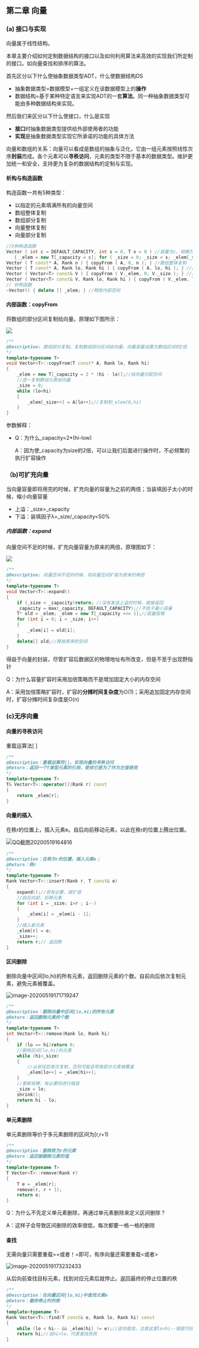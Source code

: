 ## 第二章 向量

### (a) 接口与实现

向量属于线性结构。

本章主要介绍如何定制数据结构的接口以及如何利用算法来高效的实现我们所定制的接口。如向量查找和排序的算法。

首先区分以下什么使抽象数据类型ADT，什么使数据结构DS

- 抽象数据类型=数据模型+一组定义在该数据模型上的**操作**
- 数据结构=基于某种特定语言来实现ADT的一套**算法**。同一种抽象数据类型可能由多种数据结构来实现。

然后我们来区分以下什么使接口，什么是实现

- **接口**时抽象数据类型提供给外部使用者的功能
- **实现**是抽象数据类型实现它所承诺的功能的具体方法

向量和数组的关系：向量可以看成是数组的抽象与泛化，它由一组元素按照线性次序**封装**而成。各个元素可以**寻秩访问**，元素的类型不限于基本的数据类型。维护更加统一和安全，支持更为复杂的数据结构的定制与实现。

#### 析构与构造函数

构造函数一共有5种类型：

- 以指定的元素填满所有的向量空间
- 数组整体复制
- 数组部分复制
- 向量整体复制
- 向量部分复制

```c++
//5种构造函数
Vector ( int c = DEFAULT_CAPACITY, int s = 0, T v = 0 ) //容量为c、规模为s、所有元素初始为v
   { _elem = new T[_capacity = c]; for ( _size = 0; _size < s; _elem[_size++] = v ); } //s<=c
Vector ( T const* A, Rank n ) { copyFrom ( A, 0, n ); } //数组整体复制
Vector ( T const* A, Rank lo, Rank hi ) { copyFrom ( A, lo, hi ); } //区间
Vector ( Vector<T> const& V ) { copyFrom ( V._elem, 0, V._size ); } //向量整体复制
Vector ( Vector<T> const& V, Rank lo, Rank hi ) { copyFrom ( V._elem, lo, hi ); } //区间
// 析构函数
~Vector() { delete [] _elem; } //释放内部空间
```

#### 内部函数：copyFrom

将数组的部分区间复制给向量。原理如下图所示：

![](https://i.loli.net/2020/05/19/Mq9ZwFXjKJmAvz5.png)

```c++
/**
@Description: 数组部分复制。复制数组部分区间给向量，向量容量设置为数组区间的2倍
*/
template<typename T>
void Vector<T>::copyFrom(T const* A, Rank lo, Rank hi)
{
	_elem = new T[_capacity = 2 * (hi - lo)];//给向量分配空间
	//逐一复制数组元素给向量
	_size = 0;
	while (lo<hi)
	{
		_elem[_size++] = A[lo++];//复制到_elem[0,hi)
	}
}
```

参数解释：

- Q：为什么_capacity=2*(hi-low)

  A：因为使_capacity为size的2倍，可以让我们后面进行操作时，不必频繁的执行扩容操作

### （b)可扩充向量

当向量容量即将用完的时候，扩充向量的容量为之前的两倍；当装填因子太小的时候，缩小向量容量

- 上溢：\_size>\_capacity
- 下溢：装填因子λ=\_size/\_capacity<50%

##### 内部函数：expand

向量空间不足的时候，扩充向量容量为原来的两倍，原理图如下：

![](https://i.loli.net/2020/05/19/vfLWOp7xrU8tdRH.png)

```c++
/**
@Description: 向量空间不足的时候，将向量空间扩容为原来的两倍
*/
template<typename T>
void Vector<T>::expand()
{
	if (_size < _capacity)return; //没有发送上溢的时候，直接返回
	_capacity = max(_capacity, DEFAULT_CAPACITY);//不低于最小容量
	T* old = _elem; _elem = new T[_capacity <<= 1];//容量倍增
	for (int i = 0; i < _size; i++)
	{
		_elem[i] = old[i];
	}
	delete[] old;//释放原来的空间
}
```

得益于向量的封装，尽管扩容后数据区的物理地址有所改变，但是不至于出现野指针

Q：为什么容量扩容时采用加倍策略而不是增加固定大小的内存空间

A：采用加倍策略扩容时，扩容的**分摊时间复杂度**为O(1)；采用追加固定内存空间时，扩容分摊时间复杂度是O(n)

### (c)无序向量

#### 向量的寻秩访问

重载运算法[ ]

```c++
/**
@Description：重载运算符[]，实现向量的寻秩访问
@Return：返回一个T类型元素的引用，使用它是为了作为左值使用
*/
template<typename T>
T& Vector<T>::operator[](Rank r) const
{
	return _elem[r];
}
```

#### 向量的插入

在秩r的位置上，插入元素e。自后向前移动元素，以此在秩r的位置上腾出位置。

![QQ截图20200519164816](https://i.loli.net/2020/05/19/R5PsHlAWSOf9GJK.png)

```c++
/**
@Description：在秩为r的位置，插入元素e；
@Return：秩r
*/
template<typename T>
Rank Vector<T>::insert(Rank r, T const& e)
{
	expand();//若有必要，就扩容
	//自后向前，后移元素
	for (int i = _size; i>r ; i--)
	{
		_elem[i] = _elem[i - 1];
	}
	//插入新元素
	_elem[r] = e;
	_size++;
	return r;// 返回秩
}
```

#### 区间删除

删除向量中区间[lo,hi)的所有元素，返回删除元素的个数。自前向后依次复制元素，避免元素被覆盖。

![image-20200519171719247](https://i.loli.net/2020/05/19/JZp74QkP5B92oWf.png)

```c++
/**
@Description：删除向量中区间[lo,hi)的所有元素
@Return：返回删除元素的个数
*/
template<typename T>
int Vector<T>::remove(Rank lo, Rank hi)
{
	if (lo == hi)return 0;
	//删除区间[lo,hi)的元素
	while (hi<_size)
	{
		//从前往后依次复制，否则可能会导致部分元素被覆盖
		_elem[lo++] = _elem[hi++];
	}
	//更新规模，有必要则进行缩容
	_size = lo;
	shrink();
	return hi - lo;
}
```

#### 单元素删除

单元素删除等价于多元素删除的区间为[r,r+1)

```c++
/**
@Description：删除秩为r的元素
@Return：返回被删除元素的值
*/
template<typename T>
T Vector<T>::remove(Rank r)
{
	T e = _elem[r];
	remove(r, r + 1);
	return e;
}
```

Q：为什么不先定义单元素删除，再通过单元素删除来定义区间删除？

A：这样子会导致区间删除的效率很低，每次都要一格一格的删除

#### 查找

无需向量只需要重载==或者！=即可，有序向量还需要重载<或者>

![image-20200519173232433](https://i.loli.net/2020/05/19/VXpcy4kAG1j6hWS.png)

从后向前查找目标元素，找到对应元素后就停止。返回最终的停止位置的秩

```c++
/**
@Description：在向量区间[lo,hi)中查找元素e
@Return：最终停止时的秩
*/
template<typename T>
Rank Vector<T>::find(T const& e, Rank lo, Rank hi) const
{
	while (lo < hi-- && _elem[hi] != e);//逆向查找，注意这里lo<hi--很是巧妙
	return hi;//当hi<lo，代表查找失败
}
```


